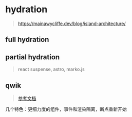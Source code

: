 # hydration

> https://mainawycliffe.dev/blog/island-architecture/

## full hydration

## partial hydration

> react suspense, astro, marko.js

## qwik

> [参考文档](https://dev.to/builderio/qwik-the-answer-to-optimal-fine-grained-lazy-loading-2hdp)

几个特色：更细力度的组件，事件和渲染隔离，断点重新开始
